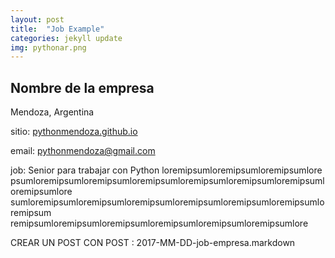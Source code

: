 ```yaml
---
layout: post
title:  "Job Example"
categories: jekyll update
img: pythonar.png 
---
```


<h2>Nombre de la empresa</h2>
Mendoza, Argentina

sitio: [pythonmendoza.github.io](mailto:pythonmendoza.github.io)

email: [pythonmendoza@gmail.com](mailto:pythonmendoza@gmail.com)

job: Senior para trabajar con Python  loremipsumloremipsumloremipsumlore psumloremipsumloremipsumloremipsumloremipsumloremipsumloremipsumloremipsumlore sumloremipsumloremipsumloremipsumloremipsumloremipsumloremipsumloremipsum remipsumloremipsumloremipsumloremipsumloremipsumloremipsumlore

CREAR UN POST CON POST : 2017-MM-DD-job-empresa.markdown
